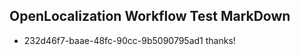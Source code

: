## OpenLocalization Workflow Test MarkDown
* 232d46f7-baae-48fc-90cc-9b5090795ad1 
thanks!<!--HONumber=Mar16_HO2-->
